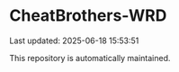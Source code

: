 # CheatBrothers-WRD

Last updated: 2025-06-18 15:53:51

This repository is automatically maintained.

